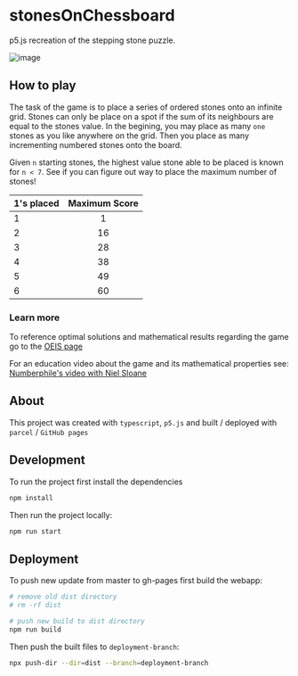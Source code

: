# stonesOnChessboard
p5.js recreation of the stepping stone puzzle.

![image](https://github.com/Rowan441/stonesOnChessboard/assets/63263642/8c1b1817-a98c-4eb4-b312-33322d898929)


## How to play

The task of the game is to place a series of ordered stones onto an infinite grid.
Stones can only be place on a spot if the sum of its neighbours are equal to the stones value.
In the begining, you may place as many `one` stones as you like anywhere on the grid.
Then you place as many incrementing numbered stones onto the board.

Given `n` starting stones, the highest value stone able to be placed is known for `n < 7`.
See if you can figure out way to place the maximum number of stones!

| 1's placed |  Maximum Score  |
|:-----|:--------:|
| 1   | 1  |
| 2   | 16 |
| 3   | 28 |
| 4   | 38 |
| 5   | 49 |
| 6   | 60 |


### Learn more

To reference optimal solutions and mathematical results regarding the game go to the 
[OEIS page](https://oeis.org/A337663)

For an education video about the game and its mathematical properties see: 
[Numberphile's video with Niel Sloane](https://www.youtube.com/watch?v=m4Uth-EaTZ8)

## About

This project was created with `typescript`, `p5.js` and built / deployed with `parcel` / `GitHub pages`

## Development

To run the project first install the dependencies
```bash
npm install
```
Then run the project locally:
```bash
npm run start
```

## Deployment

To push new update from master to gh-pages first build the webapp:

```bash
# remove old dist directory
# rm -rf dist

# push new build to dist directory
npm run build
```

Then push the built files to `deployment-branch`:

```bash
npx push-dir --dir=dist --branch=deployment-branch
```